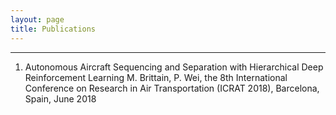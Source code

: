 ```yaml
---
layout: page
title: Publications
---
```



----

1. Autonomous Aircraft Sequencing and Separation with Hierarchical Deep Reinforcement Learning
   M. Brittain, P. Wei, the 8th International Conference on Research in Air Transportation (ICRAT 2018), Barcelona, Spain, June 2018
